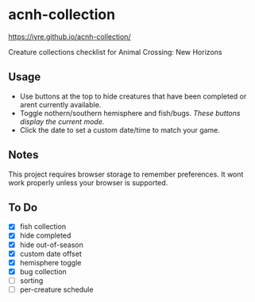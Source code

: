 # acnh-collection
https://iyre.github.io/acnh-collection/

Creature collections checklist for Animal Crossing: New Horizons

## Usage
* Use buttons at the top to hide creatures that have been completed or arent currently available. 
* Toggle nothern/southern hemisphere and fish/bugs. *These buttons display the current mode.*
* Click the date to set a custom date/time to match your game.

## Notes
This project requires browser storage to remember preferences. It wont work properly unless your browser is supported.

## To Do
- [X] fish collection
- [X] hide completed
- [X] hide out-of-season
- [X] custom date offset
- [X] hemisphere toggle
- [X] bug collection
- [ ] sorting
- [ ] per-creature schedule
